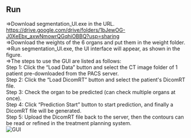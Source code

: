 ## Run<br>
=>Download segmentation_UI.exe in the URL.<br>
  https://drive.google.com/drive/folders/1bJewOG-J0XeEbx_axwNmowrQGqhiOBBQ?usp=sharing <br>
=>Download the weights of the 6 organs and put them in the weight folder.<br>
=>Run segmentation_UI.exe, the UI interface will appear, as shown in the figure.<br>
=>The steps to use the GUI are listed as follows: <br>
Step 1: Click the “Load Data” button and select the CT image folder of 1 patient pre-downloaded from the PACS server.<br>
Step 2: Click the “Load DicomRT” button and select the patient's DicomRT file.<br>
Step 3: Check the organ to be predicted (can check multiple organs at once).<br>
Step 4: Click “Prediction Start” button to start prediction, and finally a DicomRT file will be generated.<br>
Step 5: Upload the DicomRT file back to the server, then the contours can be read or refined in the treatment planning system.<br>
![GUI](https://user-images.githubusercontent.com/81366172/113831011-c08ad500-97b9-11eb-9c4d-42eea230b92f.jpg)

